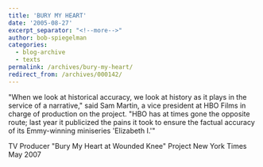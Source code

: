```yaml
---
title: 'BURY MY HEART'
date: '2005-08-27'
excerpt_separator: "<!--more-->"
author: bob-spiegelman
categories:
  - blog-archive
  - texts
permalink: /archives/bury-my-heart/
redirect_from: /archives/000142/
---
```

"When we look at historical accuracy, we look at history as it plays in the service of a narrative," said Sam Martin, a vice president at HBO Films in charge of production on the project. "HBO has at times gone the opposite route; last year it publicized the pains it took to ensure the factual accuracy of its Emmy-winning miniseries 'Elizabeth I.'"

TV Producer
"Bury My Heart at Wounded Knee" Project
New York Times
May 2007
